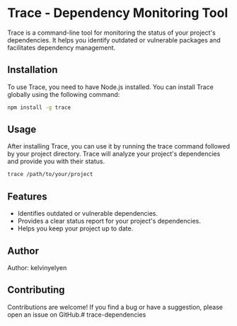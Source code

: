 # Trace - Dependency Monitoring Tool

Trace is a command-line tool for monitoring the status of your project's dependencies. It helps you identify outdated or vulnerable packages and facilitates dependency management.

## Installation

To use Trace, you need to have Node.js installed. You can install Trace globally using the following command:

```bash
npm install -g trace
```

## Usage

After installing Trace, you can use it by running the trace command followed by your project directory. Trace will analyze your project's dependencies and provide you with their status.

```bash
trace /path/to/your/project
```

## Features

- Identifies outdated or vulnerable dependencies.
- Provides a clear status report for your project's dependencies.
- Helps you keep your project up to date.


## Author

Author: kelvinyelyen


## Contributing

Contributions are welcome! If you find a bug or have a suggestion, please open an issue on GitHub.# trace-dependencies
